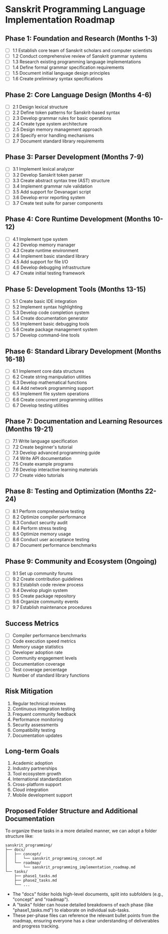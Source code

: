# Sanskrit Programming Language Implementation Roadmap

## Phase 1: Foundation and Research (Months 1-3)
- [ ] 1.1 Establish core team of Sanskrit scholars and computer scientists
- [ ] 1.2 Conduct comprehensive review of Sanskrit grammar systems
- [ ] 1.3 Research existing programming language implementations
- [ ] 1.4 Define formal grammar specification requirements
- [ ] 1.5 Document initial language design principles
- [ ] 1.6 Create preliminary syntax specifications

## Phase 2: Core Language Design (Months 4-6)
- [ ] 2.1 Design lexical structure
- [ ] 2.2 Define token patterns for Sanskrit-based syntax
- [ ] 2.3 Develop grammar rules for basic operations
- [ ] 2.4 Create type system architecture
- [ ] 2.5 Design memory management approach
- [ ] 2.6 Specify error handling mechanisms
- [ ] 2.7 Document standard library requirements

## Phase 3: Parser Development (Months 7-9)
- [ ] 3.1 Implement lexical analyzer
- [ ] 3.2 Develop Sanskrit token parser
- [ ] 3.3 Create abstract syntax tree (AST) structure
- [ ] 3.4 Implement grammar rule validation
- [ ] 3.5 Add support for Devanagari script
- [ ] 3.6 Develop error reporting system
- [ ] 3.7 Create test suite for parser components

## Phase 4: Core Runtime Development (Months 10-12)
- [ ] 4.1 Implement type system
- [ ] 4.2 Develop memory manager
- [ ] 4.3 Create runtime environment
- [ ] 4.4 Implement basic standard library
- [ ] 4.5 Add support for file I/O
- [ ] 4.6 Develop debugging infrastructure
- [ ] 4.7 Create initial testing framework

## Phase 5: Development Tools (Months 13-15)
- [ ] 5.1 Create basic IDE integration
- [ ] 5.2 Implement syntax highlighting
- [ ] 5.3 Develop code completion system
- [ ] 5.4 Create documentation generator
- [ ] 5.5 Implement basic debugging tools
- [ ] 5.6 Create package management system
- [ ] 5.7 Develop command-line tools

## Phase 6: Standard Library Development (Months 16-18)
- [ ] 6.1 Implement core data structures
- [ ] 6.2 Create string manipulation utilities
- [ ] 6.3 Develop mathematical functions
- [ ] 6.4 Add network programming support
- [ ] 6.5 Implement file system operations
- [ ] 6.6 Create concurrent programming utilities
- [ ] 6.7 Develop testing utilities

## Phase 7: Documentation and Learning Resources (Months 19-21)
- [ ] 7.1 Write language specification
- [ ] 7.2 Create beginner's tutorial
- [ ] 7.3 Develop advanced programming guide
- [ ] 7.4 Write API documentation
- [ ] 7.5 Create example programs
- [ ] 7.6 Develop interactive learning materials
- [ ] 7.7 Create video tutorials

## Phase 8: Testing and Optimization (Months 22-24)
- [ ] 8.1 Perform comprehensive testing
- [ ] 8.2 Optimize compiler performance
- [ ] 8.3 Conduct security audit
- [ ] 8.4 Perform stress testing
- [ ] 8.5 Optimize memory usage
- [ ] 8.6 Conduct user acceptance testing
- [ ] 8.7 Document performance benchmarks

## Phase 9: Community and Ecosystem (Ongoing)
- [ ] 9.1 Set up community forums
- [ ] 9.2 Create contribution guidelines
- [ ] 9.3 Establish code review process
- [ ] 9.4 Develop plugin system
- [ ] 9.5 Create package repository
- [ ] 9.6 Organize community events
- [ ] 9.7 Establish maintenance procedures

## Success Metrics
- [ ] Compiler performance benchmarks
- [ ] Code execution speed metrics
- [ ] Memory usage statistics
- [ ] Developer adoption rate
- [ ] Community engagement levels
- [ ] Documentation coverage
- [ ] Test coverage percentage
- [ ] Number of standard library functions

## Risk Mitigation
1. Regular technical reviews
2. Continuous integration testing
3. Frequent community feedback
4. Performance monitoring
5. Security assessments
6. Compatibility testing
7. Documentation updates

## Long-term Goals
1. Academic adoption
2. Industry partnerships
3. Tool ecosystem growth
4. International standardization
5. Cross-platform support
6. Cloud integration
7. Mobile development support

## Proposed Folder Structure and Additional Documentation
To organize these tasks in a more detailed manner, we can adopt a folder structure like:

```
sanskrit_programming/
├── docs/
│   ├── concept/
│   │   └── sanskrit_programming_concept.md
│   └── roadmap/
│       └── sanskrit_programming_implementation_roadmap.md
└── tasks/
    ├── phase1_tasks.md
    ├── phase2_tasks.md
    └── ...
```

- The "docs" folder holds high-level documents, split into subfolders (e.g., "concept" and "roadmap").
- A "tasks" folder can house detailed breakdowns of each phase (like "phase1_tasks.md") to elaborate on individual sub-tasks.
- These per-phase files can reference the relevant bullet points from the roadmap, ensuring everyone has a clear understanding of deliverables and progress tracking. 